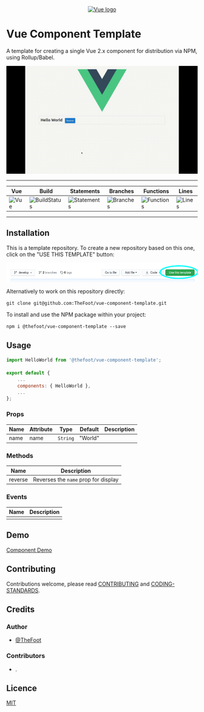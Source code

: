 <p align="center">
<a href="https://vuejs.org" target="_blank" rel="noopener noreferrer">
<img width="100" src="https://vuejs.org/images/logo.png" alt="Vue logo">
</a>
</p>

# Vue Component Template
A template for creating a single Vue 2.x component for distribution via NPM, using Rollup/Babel.

![Screenshot](docs/img/vue-component-demo.gif)

---
| Vue | Build | Statements | Branches | Functions | Lines
| ------ | ------ | ------ | ------- | ------- | ------
| ![Vue](https://img.shields.io/badge/vue-2.2.x-brightgreen.svg "Vue Version") | ![BuildStatus](#buildstatus#) | ![Statements](#statements# "Make me better!") | ![Branches](#branches# "Make me better!") | ![Functions](#functions# "Make me better!") | ![Lines](#lines# "Make me better!")
---

## Installation

This is a template repository. To create a new repository based on this one, click on the "USE THIS TEMPLATE" button:

![Use This Template](docs/img/use-this-template.png)
 
Alternatively to work on this repository directly:
~~~
git clone git@github.com:TheFoot/vue-component-template.git
~~~

To install and use the NPM package within your project:

~~~
npm i @thefoot/vue-component-template --save
~~~

## Usage

```javascript
import HelloWorld from '@thefoot/vue-component-template';

export default {
    ...
    components: { HelloWorld },
    ...
};
```

### Props
| Name | Attribute | Type     | Default | Description |
|------|-----------|----------|---------|-------------|
| name | name      | `String` | "World" |             |

### Methods
| Name | Description |
|------|-----------|
| reverse | Reverses the `name` prop for display |

### Events
| Name | Description |
|------|-----------|
|  | |

## Demo
[Component Demo](https://thefoot.github.io/vue-component-template/)

## Contributing
Contributions welcome, please read [CONTRIBUTING](docs/CONTRIBUTING.md) and [CODING-STANDARDS](docs/CODING-STANDARDS.md).

## Credits

### Author
- [@TheFoot](https://github.com/TheFoot)

### Contributors
- .

## Licence
[MIT](LICENCE.md)